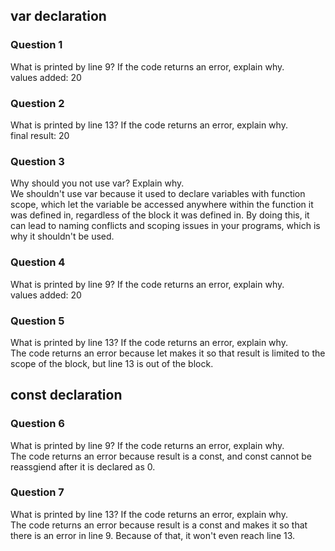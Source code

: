 ## var declaration
### Question 1
What is printed by line 9? If the code returns an error, explain why. <br>
values added: 20

### Question 2
What is printed by line 13? If the code returns an error, explain why. <br>
final result: 20

### Question 3
Why should you not use var? Explain why. <br>
We shouldn't use var because it used to declare variables with function scope, which let the variable be accessed anywhere within the function it was defined in, regardless of the block it was defined in. By doing this, it can lead to naming conflicts and scoping issues in your programs, which is why it shouldn't be used. 

### Question 4
What is printed by line 9? If the code returns an error, explain why. <br>
values added: 20

### Question 5
What is printed by line 13? If the code returns an error, explain why. <br>
The code returns an error because let makes it so that result is limited to the scope of the block, but line 13 is out of the block.

## const declaration
### Question 6
What is printed by line 9? If the code returns an error, explain why. <br>
The code returns an error because result is a const, and const cannot be reassgiend after it is declared as 0.

### Question 7
What is printed by line 13? If the code returns an error, explain why. <br>
The code returns an error because result is a const and makes it so that there is an error in line 9. Because of that, it won't even reach line 13. 
